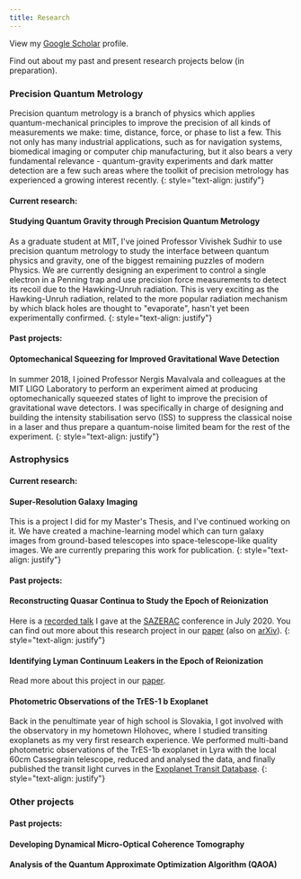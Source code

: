 ```yaml
---
title: Research
---
```


View my [Google Scholar](https://scholar.google.sk/citations?user=pYkzjmMAAAAJ&hl=en&oi=ao) profile.

Find out about my past and present research projects below (in preparation).

### Precision Quantum Metrology

<!-- Precision metrology is important in our everyday lives - we need an accurate measure of distance everytime we use the GPS in our phones, or precise force and acceleration sensors everytime we fly in an airplane. Precision quantum metrology is a branch of physics which applies quantum-mechanical principles to improve the precision of all kinds of measurements we make: time, distance, force, or phase to list a few. Even though metrology can seem like an applied science, my excitement for quantum metrology stems from the possibilities it allows to study the most fundamental laws of Nature. -->
Precision quantum metrology is a branch of physics which applies quantum-mechanical principles to improve the precision of all kinds of measurements we make: time, distance, force, or phase to list a few. This not only has many industrial applications, such as for navigation systems, biomedical imaging or computer chip manufacturing, but it also bears a very fundamental relevance - quantum-gravity experiments and dark matter detection are a few such areas where the toolkit of precision metrology has experienced a growing interest recently.
{: style="text-align: justify"}

#### Current research:

#### Studying Quantum Gravity through Precision Quantum Metrology

As a graduate student at MIT, I've joined Professor Vivishek Sudhir to use precision quantum metrology to study the interface between quantum physics and gravity, one of the biggest remaining puzzles of modern Physics. We are currently designing an experiment to control a single electron in a Penning trap and use precision force measurements to detect its recoil due to the Hawking-Unruh radiation. This is very exciting as the Hawking-Unruh radiation, related to the more popular radiation mechanism by which black holes are thought to "evaporate", hasn't yet been experimentally confirmed.
{: style="text-align: justify"}

#### Past projects:

#### Optomechanical Squeezing for Improved Gravitational Wave Detection

In summer 2018, I joined Professor Nergis Mavalvala and colleagues at the MIT LIGO Laboratory to perform an experiment aimed at producing optomechanically squeezed states of light to improve the precision of gravitational wave detectors. I was specifically in charge of designing and building the intensity stabilisation servo (ISS) to suppress the classical noise in a laser and thus prepare a quantum-noise limited beam for the rest of the experiment.
{: style="text-align: justify"}

### Astrophysics

#### Current research: 

#### Super-Resolution Galaxy Imaging

This is a project I did for my Master's Thesis, and I've continued working on it. We have created a machine-learning model which can turn galaxy images from ground-based telescopes into space-telescope-like quality images. We are currently preparing this work for publication.
{: style="text-align: justify"}

#### Past projects:

#### Reconstructing Quasar Continua to Study the Epoch of Reionization

Here is a [recorded talk](http://sazerac-conference.org/2020/talks.html) I gave at the [SAZERAC](http://sazerac-conference.org/2020/) conference in July 2020. You can find out more about this research project in our [paper](https://academic.oup.com/mnras/article-abstract/493/3/4256/5741730?redirectedFrom=fulltext) (also on [arXiv](https://arxiv.org/abs/1912.01050)).
{: style="text-align: justify"}

#### Identifying Lyman Continuum Leakers in the Epoch of Reionization

Read more about this project in our [paper](https://arxiv.org/abs/2005.01734).

#### Photometric Observations of the TrES-1 b Exoplanet

Back in the penultimate year of high school is Slovakia, I got involved with the observatory in my hometown Hlohovec, where I studied transiting exoplanets as my very first research experience. We performed multi-band photometric observations of the TrES-1b exoplanet in Lyra with the local 60cm Cassegrain telescope, reduced and analysed the data, and finally published the transit light curves in the [Exoplanet Transit Database](http://var2.astro.cz/ETD/).
{: style="text-align: justify"}

### Other projects

#### Past projects:

#### Developing Dynamical Micro-Optical Coherence Tomography

#### Analysis of the Quantum Approximate Optimization Algorithm (QAOA)

